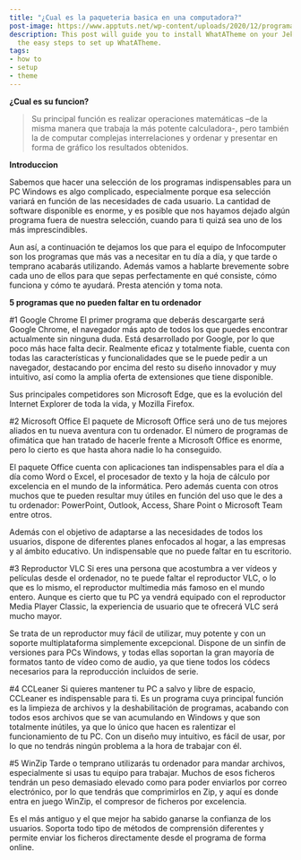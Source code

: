 ```yaml
---
title: "¿Cual es la paqueteria basica en una computadora?"
post-image: https://www.apptuts.net/wp-content/uploads/2020/12/programas-para-pc.jpg
description: This post will guide you to install WhatATheme on your Jekyll site, follow
  the easy steps to set up WhatATheme.
tags:
- how to
- setup
- theme
---
```


**¿Cual es su funcion?**
>Su principal función es realizar operaciones matemáticas –de la misma manera que trabaja la más potente calculadora-, pero también la de computar complejas interrelaciones y ordenar y presentar en forma de gráfico los resultados obtenidos.



**Introduccion**

Sabemos que hacer una selección de los programas indispensables para un PC Windows es algo complicado, especialmente porque esa selección variará en función de las necesidades de cada usuario. La cantidad de software disponible es enorme, y es posible que nos hayamos dejado algún programa fuera de nuestra selección, cuando para ti quizá sea uno de los más imprescindibles.

Aun así, a continuación te dejamos los que para el equipo de Infocomputer son los programas que más vas a necesitar en tu día a día, y que tarde o temprano acabarás utilizando. Además vamos a hablarte brevemente sobre cada uno de ellos para que sepas perfectamente en qué consiste, cómo funciona y cómo te ayudará. Presta atención y toma nota.

**5 programas que no pueden faltar en tu ordenador**

#1 Google Chrome
El primer programa que deberás descargarte será Google Chrome, el navegador más apto de todos los que puedes encontrar actualmente sin ninguna duda. Está desarrollado por Google, por lo que poco más hace falta decir. Realmente eficaz y totalmente fiable, cuenta con todas las características y funcionalidades que se le puede pedir a un navegador, destacando por encima del resto su diseño innovador y muy intuitivo, así como la amplia oferta de extensiones que tiene disponible.

Sus principales competidores son Microsoft Edge, que es la evolución del Internet Explorer de toda la vida, y Mozilla Firefox.

#2 Microsoft Office
El paquete de Microsoft Office será uno de tus mejores aliados en tu nueva aventura con tu ordenador. El número de programas de ofimática que han tratado de hacerle frente a Microsoft Office es enorme, pero lo cierto es que hasta ahora nadie lo ha conseguido.

El paquete Office cuenta con aplicaciones tan indispensables para el día a día como Word o Excel, el procesador de texto y la hoja de cálculo por excelencia en el mundo de la informática. Pero además cuenta con otros muchos que te pueden resultar muy útiles en función del uso que le des a tu ordenador: PowerPoint, Outlook, Access, Share Point o Microsoft Team entre otros.

Además con el objetivo de adaptarse a las necesidades de todos los usuarios, dispone de diferentes planes enfocados al hogar, a las empresas y al ámbito educativo. Un indispensable que no puede faltar en tu escritorio.

#3 Reproductor VLC
Si eres una persona que acostumbra a ver vídeos y películas desde el ordenador, no te puede faltar el reproductor VLC, o lo que es lo mismo, el reproductor multimedia más famoso en el mundo entero. Aunque es cierto que tu PC ya vendrá equipado con el reproductor Media Player Classic, la experiencia de usuario que te ofrecerá VLC será mucho mayor.

Se trata de un reproductor muy fácil de utilizar, muy potente y con un soporte multiplataforma simplemente excepcional. Dispone de un sinfín de versiones para PCs Windows, y todas ellas soportan la gran mayoría de formatos tanto de vídeo como de audio, ya que tiene todos los códecs necesarios para la reproducción incluidos de serie.


#4 CCLeaner
Si quieres mantener tu PC a salvo y libre de espacio, CCLeaner es indispensable para ti. Es un programa cuya principal función es la limpieza de archivos y la deshabilitación de programas, acabando con todos esos archivos que se van acumulando en Windows y que son totalmente inútiles, ya que lo único que hacen es ralentizar el funcionamiento de tu PC. Con un diseño muy intuitivo, es fácil de usar, por lo que no tendrás ningún problema a la hora de trabajar con él.


#5 WinZip
Tarde o temprano utilizarás tu ordenador para mandar archivos, especialmente si usas tu equipo para trabajar. Muchos de esos ficheros tendrán un peso demasiado elevado como para poder enviarlos por correo electrónico, por lo que tendrás que comprimirlos en Zip, y aquí es donde entra en juego WinZip, el compresor de ficheros por excelencia.

Es el más antiguo y el que mejor ha sabido ganarse la confianza de los usuarios. Soporta todo tipo de métodos de comprensión diferentes y permite enviar los ficheros directamente desde el programa de forma online.
